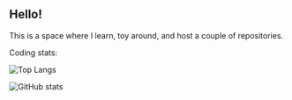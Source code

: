 ## Hello!

This is a space where I learn, toy around, and host a couple of repositories.

Coding stats:

![Top Langs](https://github-readme-stats.vercel.app/api/top-langs/?username=bsplawski&layout=compact&theme=radical)

![GitHub stats](https://github-readme-stats.vercel.app/api?username=bsplawski&show_icons=true&theme=radical)
